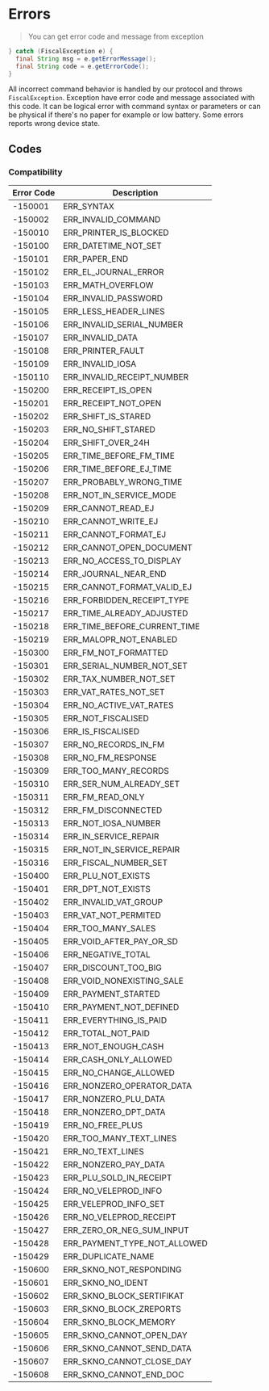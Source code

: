# Errors

> You can get error code and message from exception

```java
} catch (FiscalException e) {
  final String msg = e.getErrorMessage();
  final String code = e.getErrorCode();
}
```

All incorrect command behavior is handled by our protocol and throws `FiscalException`.
Exception have error code and message associated with this code. It can be logical
error with command syntax or parameters or can be physical if there's no paper for example
or low battery. Some errors reports wrong device state.

## Codes

### Compatibility

Error Code | Description
------- | -------
-150001 | ERR_SYNTAX
-150002 | ERR_INVALID_COMMAND
-150010 | ERR_PRINTER_IS_BLOCKED
-150100 | ERR_DATETIME_NOT_SET
-150101 | ERR_PAPER_END
-150102 | ERR_EL_JOURNAL_ERROR
-150103 | ERR_MATH_OVERFLOW
-150104 | ERR_INVALID_PASSWORD
-150105 | ERR_LESS_HEADER_LINES
-150106 | ERR_INVALID_SERIAL_NUMBER
-150107 | ERR_INVALID_DATA
-150108 | ERR_PRINTER_FAULT
-150109 | ERR_INVALID_IOSA
-150110 | ERR_INVALID_RECEIPT_NUMBER
-150200 | ERR_RECEIPT_IS_OPEN
-150201 | ERR_RECEIPT_NOT_OPEN
-150202 | ERR_SHIFT_IS_STARED
-150203 | ERR_NO_SHIFT_STARED
-150204 | ERR_SHIFT_OVER_24H
-150205 | ERR_TIME_BEFORE_FM_TIME
-150206 | ERR_TIME_BEFORE_EJ_TIME
-150207 | ERR_PROBABLY_WRONG_TIME
-150208 | ERR_NOT_IN_SERVICE_MODE
-150209 | ERR_CANNOT_READ_EJ
-150210 | ERR_CANNOT_WRITE_EJ
-150211 | ERR_CANNOT_FORMAT_EJ
-150212 | ERR_CANNOT_OPEN_DOCUMENT
-150213 | ERR_NO_ACCESS_TO_DISPLAY
-150214 | ERR_JOURNAL_NEAR_END
-150215 | ERR_CANNOT_FORMAT_VALID_EJ
-150216 | ERR_FORBIDDEN_RECEIPT_TYPE
-150217 | ERR_TIME_ALREADY_ADJUSTED
-150218 | ERR_TIME_BEFORE_CURRENT_TIME
-150219 | ERR_MALOPR_NOT_ENABLED
-150300 | ERR_FM_NOT_FORMATTED
-150301 | ERR_SERIAL_NUMBER_NOT_SET
-150302 | ERR_TAX_NUMBER_NOT_SET
-150303 | ERR_VAT_RATES_NOT_SET
-150304 | ERR_NO_ACTIVE_VAT_RATES
-150305 | ERR_NOT_FISCALISED
-150306 | ERR_IS_FISCALISED
-150307 | ERR_NO_RECORDS_IN_FM
-150308 | ERR_NO_FM_RESPONSE
-150309 | ERR_TOO_MANY_RECORDS
-150310 | ERR_SER_NUM_ALREADY_SET
-150311 | ERR_FM_READ_ONLY
-150312 | ERR_FM_DISCONNECTED
-150313 | ERR_NOT_IOSA_NUMBER
-150314 | ERR_IN_SERVICE_REPAIR
-150315 | ERR_NOT_IN_SERVICE_REPAIR
-150316 | ERR_FISCAL_NUMBER_SET
-150400 | ERR_PLU_NOT_EXISTS
-150401 | ERR_DPT_NOT_EXISTS
-150402 | ERR_INVALID_VAT_GROUP
-150403 | ERR_VAT_NOT_PERMITED
-150404 | ERR_TOO_MANY_SALES
-150405 | ERR_VOID_AFTER_PAY_OR_SD
-150406 | ERR_NEGATIVE_TOTAL
-150407 | ERR_DISCOUNT_TOO_BIG
-150408 | ERR_VOID_NONEXISTING_SALE
-150409 | ERR_PAYMENT_STARTED
-150410 | ERR_PAYMENT_NOT_DEFINED
-150411 | ERR_EVERYTHING_IS_PAID
-150412 | ERR_TOTAL_NOT_PAID
-150413 | ERR_NOT_ENOUGH_CASH
-150414 | ERR_CASH_ONLY_ALLOWED
-150415 | ERR_NO_CHANGE_ALLOWED
-150416 | ERR_NONZERO_OPERATOR_DATA
-150417 | ERR_NONZERO_PLU_DATA
-150418 | ERR_NONZERO_DPT_DATA
-150419 | ERR_NO_FREE_PLUS
-150420 | ERR_TOO_MANY_TEXT_LINES
-150421 | ERR_NO_TEXT_LINES
-150422 | ERR_NONZERO_PAY_DATA
-150423 | ERR_PLU_SOLD_IN_RECEIPT
-150424 | ERR_NO_VELEPROD_INFO
-150425 | ERR_VELEPROD_INFO_SET
-150426 | ERR_NO_VELEPROD_RECEIPT
-150427 | ERR_ZERO_OR_NEG_SUM_INPUT
-150428 | ERR_PAYMENT_TYPE_NOT_ALLOWED
-150429 | ERR_DUPLICATE_NAME
-150600 | ERR_SKNO_NOT_RESPONDING
-150601 | ERR_SKNO_NO_IDENT
-150602 | ERR_SKNO_BLOCK_SERTIFIKAT
-150603 | ERR_SKNO_BLOCK_ZREPORTS
-150604 | ERR_SKNO_BLOCK_MEMORY
-150605 | ERR_SKNO_CANNOT_OPEN_DAY
-150606 | ERR_SKNO_CANNOT_SEND_DATA
-150607 | ERR_SKNO_CANNOT_CLOSE_DAY
-150608 | ERR_SKNO_CANNOT_END_DOC

